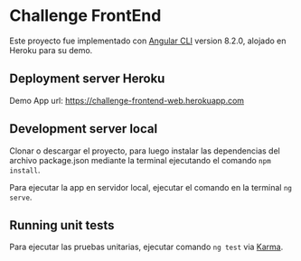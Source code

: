 # Challenge FrontEnd

Este proyecto fue implementado con [Angular CLI](https://github.com/angular/angular-cli) version 8.2.0, alojado en Heroku para su demo.

## Deployment server Heroku

Demo App url: https://challenge-frontend-web.herokuapp.com

## Development server local

Clonar o descargar el proyecto, para luego instalar las dependencias del archivo package.json mediante la terminal ejecutando el comando `npm install`.

Para ejecutar la app en servidor local, ejecutar el comando en la terminal `ng serve`.


## Running unit tests

Para ejecutar las pruebas unitarias, ejecutar comando `ng test` via [Karma](https://karma-runner.github.io).
